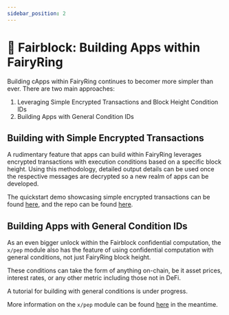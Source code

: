 ```yaml
---
sidebar_position: 2
---
```


# 🍄 Fairblock: Building Apps within FairyRing

Building cApps within FairyRing continues to becomer more simpler than ever. There are two main approaches:

1. Leveraging Simple Encrypted Transactions and Block Height Condition IDs
2. Building Apps with General Condition IDs

## Building with Simple Encrypted Transactions

A rudimentary feature that apps can build within FairyRing leverages encrypted transactions with execution conditions based on a specific block height. Using this methodology, detailed output details can be used once the respective messages are decrypted so a new realm of apps can be developed. 

The quickstart demo showcasing simple encrypted transactions can be found [here](./fairyring_encrypted_msg.md), and the repo can be found [here](https://github.com/Fairblock/fairyring/tree/feat-auction).

## Building Apps with General Condition IDs

As an even bigger unlock within the Fairblock confidential computation, the `x/pep` module also has the feature of using confidential computation with general conditions, not just FairyRing block height.

These conditions can take the form of anything on-chain, be it asset prices, interest rates, or any other metric including those not in DeFi.

A tutorial for building with general conditions is under progress.

More information on the `x/pep` module can be found [here](../../../advanced/pep_module.md) in the meantime.